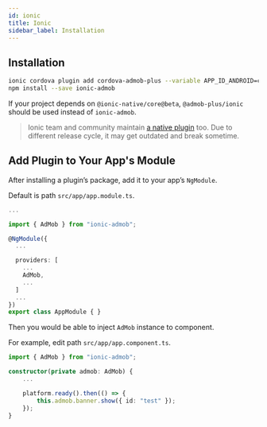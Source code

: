 ```yaml
---
id: ionic
title: Ionic
sidebar_label: Installation
---
```


## Installation

```sh
ionic cordova plugin add cordova-admob-plus --variable APP_ID_ANDROID=ca-app-pub-xxx~xxx --variable APP_ID_IOS=ca-app-pub-xxx~xxx
npm install --save ionic-admob
```

If your project depends on `@ionic-native/core@beta`, `@admob-plus/ionic` should be used instead of `ionic-admob`.

> Ionic team and community maintain [a native plugin](https://ionicframework.com/docs/native/admob-plus/) too.
> Due to different release cycle, it may get outdated and break sometime.

## Add Plugin to Your App's Module

After installing a plugin’s package, add it to your app’s `NgModule`.

Default is path `src/app/app.module.ts`.

```typescript
...

import { AdMob } from "ionic-admob";

@NgModule({
  ...

  providers: [
    ...
    AdMob,
    ...
  ]
  ...
})
export class AppModule { }
```

Then you would be able to inject `AdMob` instance to component.

For example, edit path `src/app/app.component.ts`.

```typescript
import { AdMob } from "ionic-admob";

constructor(private admob: AdMob) {
    ...

    platform.ready().then(() => {
        this.admob.banner.show({ id: "test" });
    });
}

```
